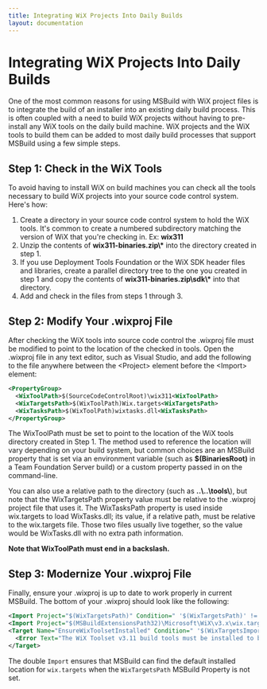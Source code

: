 ```yaml
---
title: Integrating WiX Projects Into Daily Builds
layout: documentation
---
```


# Integrating WiX Projects Into Daily Builds

One of the most common reasons for using MSBuild with WiX project files is to integrate the build of an installer into an existing daily build process. This is often coupled with a need to build WiX projects without having to pre-install any WiX tools on the daily build machine. WiX projects and the WiX tools to build them can be added to most daily build processes that support MSBuild using a few simple steps.

## Step 1: Check in the WiX Tools

To avoid having to install WiX on build machines you can check all the tools necessary to build WiX projects into your source code control system. Here&apos;s how:

1. Create a directory in your source code control system to hold the WiX tools. It&apos;s common to create a numbered subdirectory matching the version of WiX that you&apos;re checking in. Ex: **wix311**
1. Unzip the contents of <strong>wix311-binaries.zip\\*</strong> into the directory created in step 1.
1. If you use Deployment Tools Foundation or the WiX SDK header files and libraries, create a parallel directory tree to the one you created in step 1 and copy the contents of <strong>wix311-binaries.zip\sdk\\*</strong> into that directory.
1. Add and check in the files from steps 1 through 3.

## Step 2: Modify Your .wixproj File

After checking the WiX tools into source code control the .wixproj file must be modified to point to the location of the checked in tools. Open the .wixproj file in any text editor, such as Visual Studio, and add the following to the file anywhere between the &lt;Project&gt; element before the &lt;Import&gt; element:

```xml
<PropertyGroup>
  <WixToolPath>$(SourceCodeControlRoot)\wix311<WixToolPath>
  <WixTargetsPath>$(WixToolPath)Wix.targets<WixTargetsPath>
  <WixTasksPath>$(WixToolPath)wixtasks.dll<WixTasksPath>
</PropertyGroup>
```

The WixToolPath must be set to point to the location of the WiX tools directory created in Step 1. The method used to reference the location will vary depending on your build system, but common choices are an MSBuild property that is set via an environment variable (such as **$(BinariesRoot)** in a Team Foundation Server build) or a custom property passed in on the command-line.

You can also use a relative path to the directory (such as <strong>..\\..\\tools\\</strong>), but note that the WixTargetsPath property value must be relative to the .wixproj project file that uses it. The WixTasksPath property is used inside wix.targets to load WixTasks.dll; its value, if a relative path, must be relative to the wix.targets file. Those two files usually live together, so the value would be WixTasks.dll with no extra path information.

**Note that WixToolPath must end in a backslash.**

## Step 3: Modernize Your .wixproj File

Finally, ensure your .wixproj is up to date to work properly in current MSBuild. The bottom of your .wixproj should look like the following:

```xml
<Import Project="$(WixTargetsPath)" Condition=" '$(WixTargetsPath)' != '' " />
<Import Project="$(MSBuildExtensionsPath32)\Microsoft\WiX\v3.x\wix.targets" Condition=" '$(WixTargetsPath)' == '' AND Exists('$(MSBuildExtensionsPath32)\Microsoft\WiX\v3.x\wix.targets') " />
<Target Name="EnsureWixToolsetInstalled" Condition=" '$(WixTargetsImported)' != 'true' ">
  <Error Text="The WiX Toolset v3.11 build tools must be installed to build this project. To download the WiX Toolset, see https://wixtoolset.org/releases/v3.11/stable" />
</Target>
```

The double `Import` ensures that MSBuild can find the default installed location for `wix.targets` when the `WixTargetsPath` MSBuild Property is not set.

